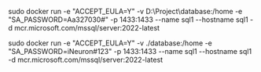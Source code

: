 sudo docker run -e "ACCEPT_EULA=Y" -v D:\Project\database:/home -e "SA_PASSWORD=Aa327030#" -p 1433:1433 --name sql1 --hostname sql1  -d mcr.microsoft.com/mssql/server:2022-latest

sudo docker run -e "ACCEPT_EULA=Y" -v ./database:/home -e "SA_PASSWORD=iNeuron#123"  -p 1433:1433 --name sql1 --hostname sql1  -d mcr.microsoft.com/mssql/server:2022-latest